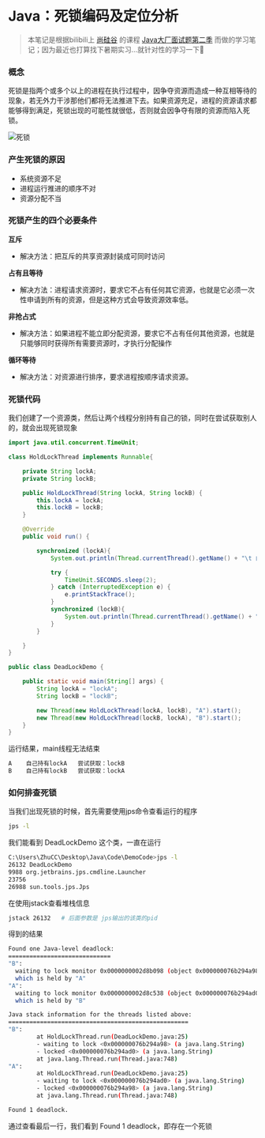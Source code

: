 # Java：死锁编码及定位分析

> 本笔记是根据bilibili上 [尚硅谷](https://space.bilibili.com/302417610) 的课程 [Java大厂面试题第二季](https://www.bilibili.com/video/BV18b411M7xz?spm_id_from=333.788.b_636f6d6d656e74.29) 而做的学习笔记；因为最近也打算找下暑期实习...就针对性的学习一下:grimacing:
>

### 概念

死锁是指两个或多个以上的进程在执行过程中，因争夺资源而造成一种互相等待的现象，若无外力干涉那他们都将无法推进下去。如果资源充足，进程的资源请求都能够得到满足，死锁出现的可能性就很低，否则就会因争夺有限的资源而陷入死锁。

![死锁](https://xycnotes.oss-cn-hangzhou.aliyuncs.com/img/202206251604274.png)

### 产生死锁的原因

- 系统资源不足
- 进程运行推进的顺序不对
- 资源分配不当

### 死锁产生的四个必要条件

**互斥**

- 解决方法：把互斥的共享资源封装成可同时访问

**占有且等待**

- 解决方法：进程请求资源时，要求它不占有任何其它资源，也就是它必须一次性申请到所有的资源，但是这种方式会导致资源效率低。

**非抢占式**

- 解决方法：如果进程不能立即分配资源，要求它不占有任何其他资源，也就是只能够同时获得所有需要资源时，才执行分配操作

**循环等待**

- 解决方法：对资源进行排序，要求进程按顺序请求资源。

### 死锁代码

我们创建了一个资源类，然后让两个线程分别持有自己的锁，同时在尝试获取别人的，就会出现死锁现象

```java
import java.util.concurrent.TimeUnit;

class HoldLockThread implements Runnable{

    private String lockA;
    private String lockB;

    public HoldLockThread(String lockA, String lockB) {
        this.lockA = lockA;
        this.lockB = lockB;
    }

    @Override
    public void run() {

        synchronized (lockA){
            System.out.println(Thread.currentThread().getName() + "\t 自己持有" + lockA + "\t 尝试获取：" + lockB);

            try {
                TimeUnit.SECONDS.sleep(2);
            } catch (InterruptedException e) {
                e.printStackTrace();
            }
            synchronized (lockB){
                System.out.println(Thread.currentThread().getName() + "\t 自己持有" + lockB + "\t 尝试获取：" + lockA);
            }
        }

    }
}

public class DeadLockDemo {

    public static void main(String[] args) {
        String lockA = "lockA";
        String lockB = "lockB";

        new Thread(new HoldLockThread(lockA, lockB), "A").start();
        new Thread(new HoldLockThread(lockB, lockA), "B").start();
    }
}
```

运行结果，main线程无法结束

```bash
A	 自己持有lockA	 尝试获取：lockB
B	 自己持有lockB	 尝试获取：lockA
```

### 如何排查死锁

当我们出现死锁的时候，首先需要使用jps命令查看运行的程序

```bash
jps -l
```

我们能看到 DeadLockDemo 这个类，一直在运行

```bash
C:\Users\ZhuCC\Desktop\Java\Code\DemoCode>jps -l
26132 DeadLockDemo
9988 org.jetbrains.jps.cmdline.Launcher
23756
26988 sun.tools.jps.Jps
```

在使用jstack查看堆栈信息

```bash
jstack 26132   # 后面参数是 jps输出的该类的pid
```

得到的结果

```bash
Found one Java-level deadlock:
=============================
"B":
  waiting to lock monitor 0x0000000002d8b098 (object 0x000000076b294a98, a java.lang.String),
  which is held by "A"
"A":
  waiting to lock monitor 0x0000000002d8c538 (object 0x000000076b294ad0, a java.lang.String),
  which is held by "B"

Java stack information for the threads listed above:
===================================================
"B":
        at HoldLockThread.run(DeadLockDemo.java:25)
        - waiting to lock <0x000000076b294a98> (a java.lang.String)
        - locked <0x000000076b294ad0> (a java.lang.String)
        at java.lang.Thread.run(Thread.java:748)
"A":
        at HoldLockThread.run(DeadLockDemo.java:25)
        - waiting to lock <0x000000076b294ad0> (a java.lang.String)
        - locked <0x000000076b294a98> (a java.lang.String)
        at java.lang.Thread.run(Thread.java:748)

Found 1 deadlock.
```

通过查看最后一行，我们看到 Found 1 deadlock，即存在一个死锁